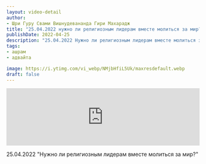 ```yaml
---
layout: video-detail
author:
- Шри Гуру Свами Вишнудевананда Гири Махарадж
title: "25.04.2022 нужно ли религиозным лидерам вместе молиться за мир?"
publishDate: 2022-04-25
description: "25.04.2022 Нужно ли религиозным лидерам вместе молиться за мир?"
tags: 
- ашрам
- адвайта

image: https://i.ytimg.com/vi_webp/NMjbHfiL5Uk/maxresdefault.webp
draft: false
---
```


<iframe width="100%" src="https://www.youtube.com/embed/NMjbHfiL5Uk" frameborder="0" allowfullscreen=""></iframe> 

 25.04.2022 "Нужно ли религиозным лидерам вместе молиться за мир?"

  

 